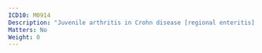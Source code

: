 ```yaml
---
ICD10: M0914
Description: "Juvenile arthritis in Crohn disease [regional enteritis]: Hand"
Matters: No
Weight: 0
---
```


